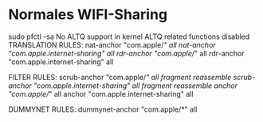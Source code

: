 # Normales WIFI-Sharing
sudo pfctl -sa
No ALTQ support in kernel
ALTQ related functions disabled
TRANSLATION RULES:
nat-anchor "com.apple/*" all
nat-anchor "com.apple.internet-sharing" all
rdr-anchor "com.apple/*" all
rdr-anchor "com.apple.internet-sharing" all

FILTER RULES:
scrub-anchor "com.apple/*" all fragment reassemble
scrub-anchor "com.apple.internet-sharing" all fragment reassemble
anchor "com.apple/*" all
anchor "com.apple.internet-sharing" all

DUMMYNET RULES:
dummynet-anchor "com.apple/*" all
